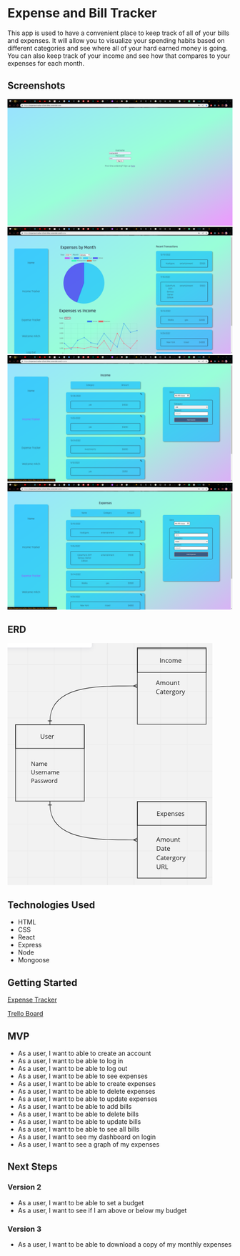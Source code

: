 # Expense and Bill Tracker

This app is used to have a convenient place to keep track of all of your bills and expenses. It will allow you to visualize your spending habits based on different categories and see where all of your hard earned money is going. You can also keep track of your income and see how that compares to your expenses for each month.


## Screenshots

![Auth Page](images/Auth.png)
![Home Page](images/Home.png)
![Income Page](images/Income.png)
![Expense Page](images/Expense.png)

## ERD

![ERD](images/ERD.png)

## Technologies Used

- HTML
- CSS
- React
- Express
- Node
- Mongoose

## Getting Started

[Expense Tracker](https://expense-tracker-client-99oc.onrender.com)

[Trello Board](https://expense-tracker-client-99oc.onrender.com/home)

## MVP

- As a user, I want to able to create an account
- As a user, I want to be able to log in
- As a user, I want to be able to log out
- As a user, I want to be able to see expenses
- As a user, I want to be able to create expenses
- As a user, I want to be able to delete expenses
- As a user, I want to be able to update expenses
- As a user, I want to be able to add bills
- As a user, I want to be able to delete bills
- As a user, I want to be able to update bills
- As a user, I want to be able to see all bills
- As a user, I want to see my dashboard on login
- As a user, I want to see a graph of my expenses

## Next Steps

### Version 2

- As a user, I want to be able to set a budget
- As a user, I want to see if I am above or below my budget

### Version 3

- As a user, I want to be able to download a copy of my monthly expenses